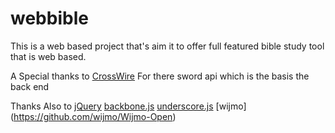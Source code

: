 webbible
========
This is a web based project that's aim it to offer full featured bible study tool that is web based.

A Special thanks to [CrossWire]( http://www.crosswire.org/index.jsp ) For there sword api which is the basis the back end

Thanks Also to
[jQuery](http://jquery.com/)
[backbone.js](http://backbonejs.org/)
[underscore.js](http://underscorejs.org/)
[wijmo] (https://github.com/wijmo/Wijmo-Open)
